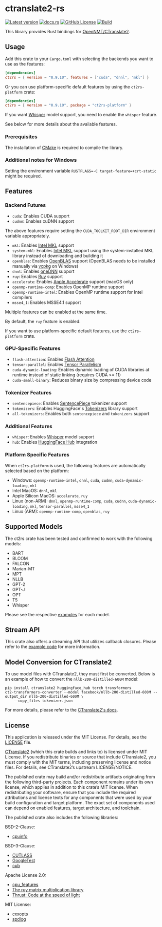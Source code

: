 # ctranslate2-rs

[![Latest version](https://img.shields.io/crates/v/ct2rs.svg)](https://crates.io/crates/ct2rs)
[![docs.rs](https://img.shields.io/docsrs/ct2rs)](https://docs.rs/ct2rs)
[![GitHub License](https://img.shields.io/github/license/jkawamoto/ctranslate2-rs)](https://github.com/jkawamoto/ctranslate2-rs/blob/main/LICENSE)
[![Build](https://github.com/jkawamoto/ctranslate2-rs/actions/workflows/build.yaml/badge.svg)](https://github.com/jkawamoto/ctranslate2-rs/actions/workflows/build.yaml)

This library provides Rust bindings for [OpenNMT/CTranslate2](https://github.com/OpenNMT/CTranslate2).

## Usage

Add this crate to your `Cargo.toml` with selecting the backends you want to use as the features:

```toml
[dependencies]
ct2rs = { version = "0.9.10", features = ["cuda", "dnnl", "mkl"] }
```

Or you can use platform-specific default features by using the `ct2rs-platform` crate:

```toml
[dependencies]
ct2rs = { version = "0.9.10", package = "ct2rs-platform" }
```

If you want [Whisper](https://huggingface.co/docs/transformers/model_doc/whisper) model support,
you need to enable the `whisper` feature.

See below for more details about the available features.

### Prerequisites

The installation of [CMake](https://cmake.org/) is required to compile the library.

### Additional notes for Windows

Setting the environment variable `RUSTFLAGS=-C target-feature=+crt-static` might be required.

## Features

### Backend Futures

- `cuda`: Enables CUDA support
- `cudnn`: Enables cuDNN support

The above features require setting the `CUDA_TOOLKIT_ROOT_DIR` environment variable appropriately.

- `mkl`: Enables [Intel MKL](https://www.intel.com/content/www/us/en/developer/tools/oneapi/onemkl.html) support
- `system-mkl`: Enables [Intel MKL](https://www.intel.com/content/www/us/en/developer/tools/oneapi/onemkl.html) support
  using the system-installed MKL library instead of downloading and building it
- `openblas`: Enables [OpenBLAS](https://www.openblas.net/) support (OpenBLAS needs to be installed manually
  via [vcpkg](https://vcpkg.io) on Windows)
- `dnnl`: Enables [oneDNN](https://www.intel.com/content/www/us/en/developer/tools/oneapi/onednn.html) support
- `ruy`: Enables [Ruy](https://github.com/google/ruy) support
- `accelerate`: Enables [Apple Accelerate](https://developer.apple.com/documentation/accelerate) support (macOS only)
- `openmp-runtime-comp`: Enables OpenMP runtime support
- `openmp-runtime-intel`: Enables OpenMP runtime support for Intel compilers
- `msse4_1`: Enables MSSE4.1 support

Multiple features can be enabled at the same time.

By default, the `ruy` feature is enabled.

If you want to use platform-specific default features, use the `ct2rs-platform` crate.

### GPU-Specific Features

- `flash-attention`:
  Enables [Flash Attention](https://huggingface.co/docs/text-generation-inference/conceptual/flash_attention)
- `tensor-parallel`:
  Enables [Tensor Parallelism](https://huggingface.co/docs/text-generation-inference/conceptual/tensor_parallelism)
- `cuda-dynamic-loading`: Enables dynamic loading of CUDA libraries at runtime instead of static linking (requires
  CUDA >= 11)
- `cuda-small-binary`: Reduces binary size by compressing device code

### Tokenizer Features

- `sentencepiece`: Enables [SentencePiece](https://github.com/google/sentencepiece) tokenizer support
- `tokenizers`: Enables HuggingFace's [Tokenizers](https://github.com/huggingface/tokenizers) library support
- `all-tokenizers`: Enables both `sentencepiece` and `tokenizers` support

### Additional Features

- `whisper`: Enables [Whisper](https://huggingface.co/docs/transformers/model_doc/whisper) model support
- `hub`: Enables [HuggingFace Hub](https://huggingface.co/docs/hub) integration

### Platform Specific Features

When `ct2rs-platform` is used, the following features are automatically selected based on the platform:

- Windows: `openmp-runtime-intel`, `dnnl`, `cuda`, `cudnn`, `cuda-dynamic-loading`, `mkl`
- Intel MacOS: `dnnl`, `mkl`
- Apple Silicon MacOS: `accelerate`, `ruy`
- Linux (non-ARM): `dnnl`, `openmp-runtime-comp`, `cuda`, `cudnn`, `cuda-dynamic-loading`, `mkl`, `tensor-parallel`,
  `msse4_1`
- Linux (ARM): `openmp-runtime-comp`, `openblas`, `ruy`

## Supported Models

The ct2rs crate has been tested and confirmed to work with the following models:

- BART
- BLOOM
- FALCON
- Marian-MT
- MPT
- NLLB
- GPT-2
- GPT-J
- OPT
- T5
- Whisper

Please see the respective
[examples](ct2rs/examples)
for each model.

## Stream API

This crate also offers a streaming API that utilizes callback closures.
Please refer to the [example code](ct2rs/examples/stream.rs)
for more information.

## Model Conversion for CTranslate2

To use model files with CTranslate2, they must first be converted.
Below is an example of how to convert the `nllb-200-distilled-600M` model:

```shell-session
pip install ctranslate2 huggingface_hub torch transformers
ct2-transformers-converter --model facebook/nllb-200-distilled-600M --output_dir nllb-200-distilled-600M \
    --copy_files tokenizer.json
```

For more details, please refer to
the [CTranslate2's docs](https://opennmt.net/CTranslate2/guides/transformers.html#nllb).

## License

This application is released under the MIT License. For details, see the [LICENSE](LICENSE) file.

[CTranslate2](https://github.com/OpenNMT/CTranslate2) (which this crate builds and links to)
is licensed under MIT License.
If you redistribute binaries or source that include CTranslate2,
you must comply with the MIT terms, including preserving license and notice files.
For details, see CTranslate2’s upstream LICENSE/NOTICE.

The published crate may build and/or redistribute artifacts originating from the following third-party projects.
Each component remains under its own license, which applies in addition to this crate’s MIT license.
When redistributing your software,
ensure that you include the required attributions and license texts for any components
that were used by your build configuration and target platform.
The exact set of components used can depend on enabled features, target architecture, and toolchain.

The published crate also includes the following libraries:

BSD-2-Clause:

- [cpuinfo](https://github.com/pytorch/cpuinfo)

BSD-3-Clause:

- [CUTLASS](https://github.com/NVIDIA/cutlass)
- [GoogleTest](https://github.com/google/googletest)
- [cub](https://github.com/NVIDIA/cub)

Apache License 2.0:

- [cpu_features](https://github.com/google/cpu_features)
- [The ruy matrix multiplication library](https://github.com/google/ruy)
- [Thrust: Code at the speed of light](https://github.com/NVIDIA/thrust)

MIT License:

- [cxxopts](https://github.com/jarro2783/cxxopts)
- [spdlog](https://github.com/gabime/spdlog)
